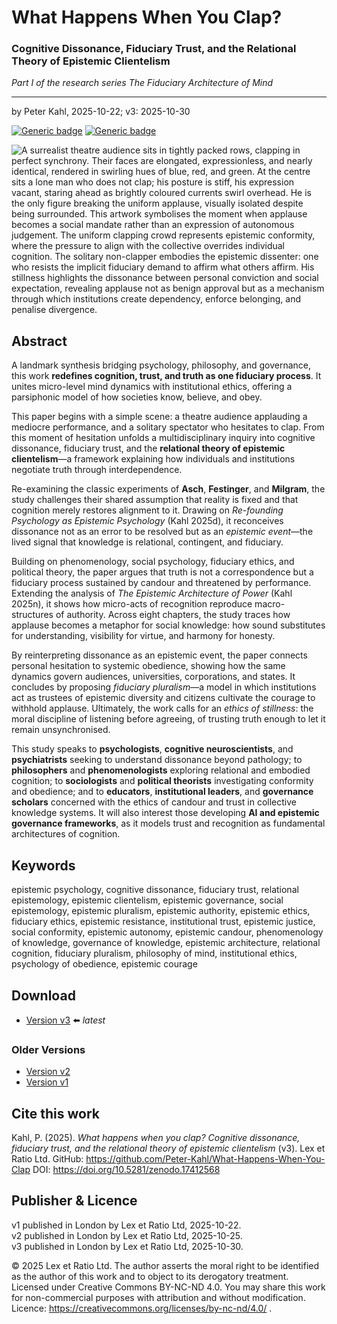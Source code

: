 # What Happens When You Clap?

### Cognitive Dissonance, Fiduciary Trust, and the Relational Theory of Epistemic Clientelism

_Part I of the research series The Fiduciary Architecture of Mind_

---

by Peter Kahl, 2025-10-22; v3: 2025-10-30

[![Generic badge](https://img.shields.io/badge/DOI-10.5281%2Fzenodo.17412568-blue.svg)](https://doi.org/10.5281/zenodo.17412568) [![Generic badge](https://img.shields.io/badge/ORCID-0009--0003--1616--4843-green.svg)](https://orcid.org/0009-0003-1616-4843)

![A surrealist theatre audience sits in tightly packed rows, clapping in perfect synchrony. Their faces are elongated, expressionless, and nearly identical, rendered in swirling hues of blue, red, and green. At the centre sits a lone man who does not clap; his posture is stiff, his expression vacant, staring ahead as brightly coloured currents swirl overhead. He is the only figure breaking the uniform applause, visually isolated despite being surrounded. This artwork symbolises the moment when applause becomes a social mandate rather than an expression of autonomous judgement. The uniform clapping crowd represents epistemic conformity, where the pressure to align with the collective overrides individual cognition. The solitary non-clapper embodies the epistemic dissenter: one who resists the implicit fiduciary demand to affirm what others affirm. His stillness highlights the dissonance between personal conviction and social expectation, revealing applause not as benign approval but as a mechanism through which institutions create dependency, enforce belonging, and penalise divergence.](https://github.com/Peter-Kahl/What-Happens-When-You-Clap/blob/main/theatre_dali_2.jpg?raw=true)

## Abstract

A landmark synthesis bridging psychology, philosophy, and governance, this work **redefines cognition, trust, and truth as one fiduciary process**. It unites micro-level mind dynamics with institutional ethics, offering a parsiphonic model of how societies know, believe, and obey.

This paper begins with a simple scene: a theatre audience applauding a mediocre performance, and a solitary spectator who hesitates to clap. From this moment of hesitation unfolds a multidisciplinary inquiry into cognitive dissonance, fiduciary trust, and the **relational theory of epistemic clientelism**—a framework explaining how individuals and institutions negotiate truth through interdependence.

Re-examining the classic experiments of **Asch**, **Festinger**, and **Milgram**, the study challenges their shared assumption that reality is fixed and that cognition merely restores alignment to it. Drawing on _Re-founding Psychology as Epistemic Psychology_ (Kahl 2025d), it reconceives dissonance not as an error to be resolved but as an _epistemic event_—the lived signal that knowledge is relational, contingent, and fiduciary.

Building on phenomenology, social psychology, fiduciary ethics, and political theory, the paper argues that truth is not a correspondence but a fiduciary process sustained by candour and threatened by performance. Extending the analysis of _The Epistemic Architecture of Power_ (Kahl 2025n), it shows how micro-acts of recognition reproduce macro-structures of authority. Across eight chapters, the study traces how applause becomes a metaphor for social knowledge: how sound substitutes for understanding, visibility for virtue, and harmony for honesty.

By reinterpreting dissonance as an epistemic event, the paper connects personal hesitation to systemic obedience, showing how the same dynamics govern audiences, universities, corporations, and states. It concludes by proposing _fiduciary pluralism_—a model in which institutions act as trustees of epistemic diversity and citizens cultivate the courage to withhold applause. Ultimately, the work calls for an _ethics of stillness_: the moral discipline of listening before agreeing, of trusting truth enough to let it remain unsynchronised.

This study speaks to **psychologists**, **cognitive neuroscientists**, and **psychiatrists** seeking to understand dissonance beyond pathology; to **philosophers** and **phenomenologists** exploring relational and embodied cognition; to **sociologists** and **political theorists** investigating conformity and obedience; and to **educators**, **institutional leaders**, and **governance scholars** concerned with the ethics of candour and trust in collective knowledge systems. It will also interest those developing **AI and epistemic governance frameworks**, as it models trust and recognition as fundamental architectures of cognition.

## Keywords

epistemic psychology, cognitive dissonance, fiduciary trust, relational epistemology, epistemic clientelism, epistemic governance, social epistemology, epistemic pluralism, epistemic authority, epistemic ethics, fiduciary ethics, epistemic resistance, institutional trust, epistemic justice, social conformity, epistemic autonomy, epistemic candour, phenomenology of knowledge, governance of knowledge, epistemic architecture, relational cognition, fiduciary pluralism, philosophy of mind, institutional ethics, psychology of obedience, epistemic courage

## Download

- [Version v3](https://raw.githubusercontent.com/Peter-Kahl/What-Happens-When-You-Clap/master/Kahl_P_What_Happens_When_You_Clap_v3_2025-10-30.pdf) ⬅️ _latest_

### Older Versions

- [Version v2](https://raw.githubusercontent.com/Peter-Kahl/What-Happens-When-You-Clap/master/Kahl_P_What_Happens_When_You_Clap_v2_2025-10-25.pdf)
- [Version v1](https://raw.githubusercontent.com/Peter-Kahl/What-Happens-When-You-Clap/master/Kahl_P_The_Applause_and_the_Echo_2025-10-22.pdf)

## Cite this work

Kahl, P. (2025). _What happens when you clap? Cognitive dissonance, fiduciary trust, and the relational theory of epistemic clientelism_ (v3). Lex et Ratio Ltd. GitHub: https://github.com/Peter-Kahl/What-Happens-When-You-Clap DOI: https://doi.org/10.5281/zenodo.17412568

## Publisher & Licence

v1 published in London by Lex et Ratio Ltd, 2025-10-22.\
v2 published in London by Lex et Ratio Ltd, 2025-10-25.\
v3 published in London by Lex et Ratio Ltd, 2025-10-30.

© 2025 Lex et Ratio Ltd. The author asserts the moral right to be identified as the author of this work and to object to its derogatory treatment. Licensed under Creative Commons BY-NC-ND 4.0. You may share this work for non-commercial purposes with attribution and without modification.\
Licence: https://creativecommons.org/licenses/by-nc-nd/4.0/ .